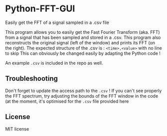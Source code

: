 # Python-FFT-GUI
Easily get the FFT of a signal sampled in a .csv file

This program allows you to easily get the Fast Fourier Transform (aka. FFT) from a signal that has been sampled and stored in a .csv.
This program also reconstructs the original signal (left of the window) and prints its FFT (on the right).
The expected structure of the .csv is : `<time>,<value>` with no line to skip
This can obviously be changed easily by adapting the Python code !

An example `.csv` is included in the repo as well.

## Troubleshooting
Don't forget to update the access path to the `.csv` !
If you can't see properly the FFT spectrum, try adjusting the bounds of the FFT window in the code (at the moment, it's optimised for the `.csv` file provided here

## License
MIT license
